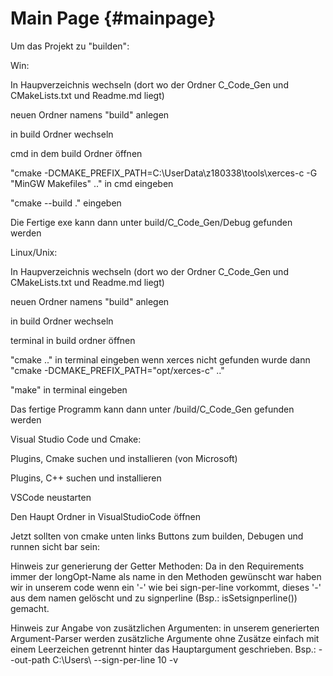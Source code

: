 Main Page {#mainpage}
=========
Um das Projekt zu "builden":

Win:

In Haupverzeichnis wechseln (dort wo der Ordner C_Code_Gen und CMakeLists.txt und Readme.md liegt)

neuen Ordner namens "build" anlegen

in build Ordner wechseln 

cmd in dem build Ordner öffnen 

"cmake -DCMAKE_PREFIX_PATH=C:\UserData\z180338\tools\xerces-c -G "MinGW Makefiles" .." in cmd eingeben 

"cmake --build ." eingeben

Die Fertige exe kann dann unter build/C_Code_Gen/Debug gefunden werden



Linux/Unix:

In Haupverzeichnis wechseln (dort wo der Ordner C_Code_Gen und CMakeLists.txt und Readme.md liegt)

neuen Ordner namens "build" anlegen

in build Ordner wechseln 

terminal in build ordner öffnen

"cmake .." in terminal eingeben wenn xerces nicht gefunden wurde dann "cmake -DCMAKE_PREFIX_PATH="opt/xerces-c" .." 

"make" in terminal eingeben

Das fertige Programm kann dann unter /build/C_Code_Gen gefunden werden



Visual Studio Code und Cmake:

Plugins, Cmake suchen und installieren (von Microsoft)

Plugins, C++ suchen und installieren 

VSCode neustarten

Den Haupt Ordner in VisualStudioCode öffnen

Jetzt sollten von cmake unten links Buttons zum builden, Debugen und runnen sicht bar sein:

Hinweis zur generierung der Getter Methoden: Da in den Requirements immer der longOpt-Name als name in den Methoden gewünscht war haben wir in unserem code wenn ein '-'
wie bei sign-per-line vorkommt, dieses '-' aus dem namen gelöscht und zu signperline (Bsp.: isSetsignperline()) gemacht.

Hinweis zur Angabe von zusätzlichen Argumenten:
in unserem generierten Argument-Parser werden zusätzliche Argumente ohne Zusätze einfach mit einem Leerzeichen getrennt hinter das Hauptargument geschrieben.
Bsp.: --out-path C:\Users\ --sign-per-line 10 -v
